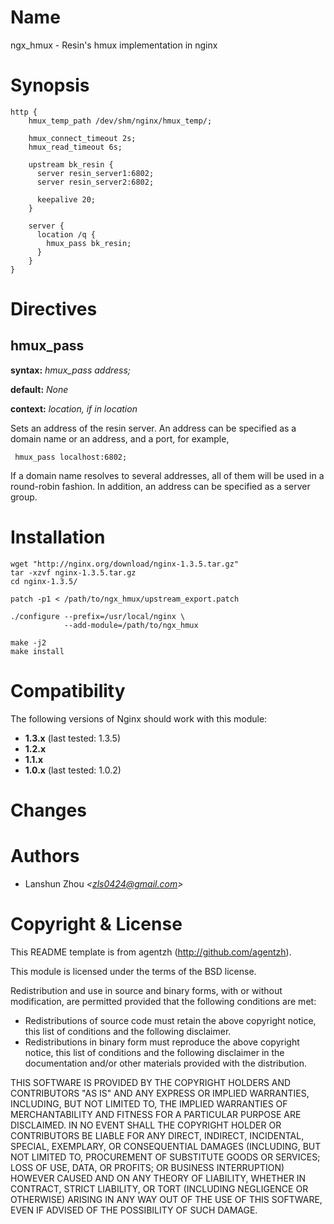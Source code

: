 Name
====

ngx_hmux - Resin's hmux implementation in nginx

Synopsis
========

    http {
        hmux_temp_path /dev/shm/nginx/hmux_temp/;

        hmux_connect_timeout 2s;
        hmux_read_timeout 6s;

        upstream bk_resin {
          server resin_server1:6802;
          server resin_server2:6802;

          keepalive 20;
        }

        server {
          location /q {
            hmux_pass bk_resin;
          }
        }
    }

Directives
==========

hmux_pass
---------------
**syntax:** *hmux_pass address;*

**default:** *None*

**context:** *location, if in location*

Sets an address of the resin server. An address can be specified as a domain name or an address, and a port, for example,

     hmux_pass localhost:6802;

If a domain name resolves to several addresses, all of them will be used in a round-robin fashion. In addition, an address can be specified as a server group.

Installation
============

    wget "http://nginx.org/download/nginx-1.3.5.tar.gz"
    tar -xzvf nginx-1.3.5.tar.gz
    cd nginx-1.3.5/
    
    patch -p1 < /path/to/ngx_hmux/upstream_export.patch
    
    ./configure --prefix=/usr/local/nginx \
                --add-module=/path/to/ngx_hmux
    
    make -j2
    make install

Compatibility
=============

The following versions of Nginx should work with this module:

* **1.3.x**         (last tested: 1.3.5)
* **1.2.x**
* **1.1.x**         
* **1.0.x**         (last tested: 1.0.2)

Changes
=======

Authors
=======

- Lanshun Zhou *&lt;zls0424@gmail.com&gt;*

Copyright & License
===================

This README template is from agentzh (http://github.com/agentzh).

This module is licensed under the terms of the BSD license.

Redistribution and use in source and binary forms, with or without
modification, are permitted provided that the following conditions
are met:

* Redistributions of source code must retain the above copyright notice, this list of conditions and the following disclaimer.
* Redistributions in binary form must reproduce the above copyright notice, this list of conditions and the following disclaimer in the documentation and/or other materials provided with the distribution.

THIS SOFTWARE IS PROVIDED BY THE COPYRIGHT HOLDERS AND CONTRIBUTORS
"AS IS" AND ANY EXPRESS OR IMPLIED WARRANTIES, INCLUDING, BUT NOT
LIMITED TO, THE IMPLIED WARRANTIES OF MERCHANTABILITY AND FITNESS FOR
A PARTICULAR PURPOSE ARE DISCLAIMED. IN NO EVENT SHALL THE COPYRIGHT
HOLDER OR CONTRIBUTORS BE LIABLE FOR ANY DIRECT, INDIRECT, INCIDENTAL,
SPECIAL, EXEMPLARY, OR CONSEQUENTIAL DAMAGES (INCLUDING, BUT NOT LIMITED
TO, PROCUREMENT OF SUBSTITUTE GOODS OR SERVICES; LOSS OF USE, DATA, OR
PROFITS; OR BUSINESS INTERRUPTION) HOWEVER CAUSED AND ON ANY THEORY OF
LIABILITY, WHETHER IN CONTRACT, STRICT LIABILITY, OR TORT (INCLUDING
NEGLIGENCE OR OTHERWISE) ARISING IN ANY WAY OUT OF THE USE OF THIS
SOFTWARE, EVEN IF ADVISED OF THE POSSIBILITY OF SUCH DAMAGE.
